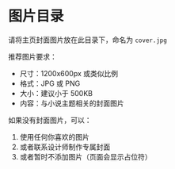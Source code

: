 # 图片目录

请将主页封面图片放在此目录下，命名为 `cover.jpg`

推荐图片要求：
- 尺寸：1200x600px 或类似比例
- 格式：JPG 或 PNG
- 大小：建议小于 500KB
- 内容：与小说主题相关的封面图片

如果没有封面图片，可以：
1. 使用任何你喜欢的图片
2. 或者联系设计师制作专属封面
3. 或者暂时不添加图片（页面会显示占位符）

